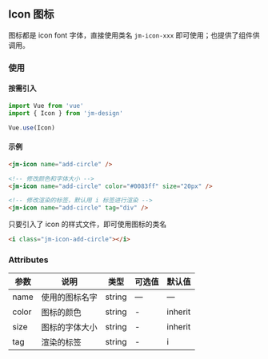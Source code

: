 ## Icon 图标

图标都是 icon font 字体，直接使用类名 `jm-icon-xxx` 即可使用；也提供了组件供调用。

### 使用

#### 按需引入

```javascript
import Vue from 'vue'
import { Icon } from 'jm-design'

Vue.use(Icon)
```

#### 示例

```html
<jm-icon name="add-circle" />

<!-- 修改颜色和字体大小 -->
<jm-icon name="add-circle" color="#0083ff" size="20px" />

<!-- 修改渲染的标签，默认用 i 标签进行渲染 -->
<jm-icon name="add-circle" tag="div" />
```

只要引入了 icon 的样式文件，即可使用图标的类名

```html
<i class="jm-icon-add-circle"></i>
```

### Attributes
| 参数      | 说明                                 | 类型      | 可选值       | 默认值   |
|---------- |------------------------------------ |---------- |------------- |-------- |
|name      |	使用的图标名字                                |	string    |	—           |	—       |
|color	    | 图标的颜色                      |	string    |	-         |	inherit |
|size      | 图标的字体大小                   | string | -       | inherit |
|tag       | 渲染的标签                      | string | - | i |